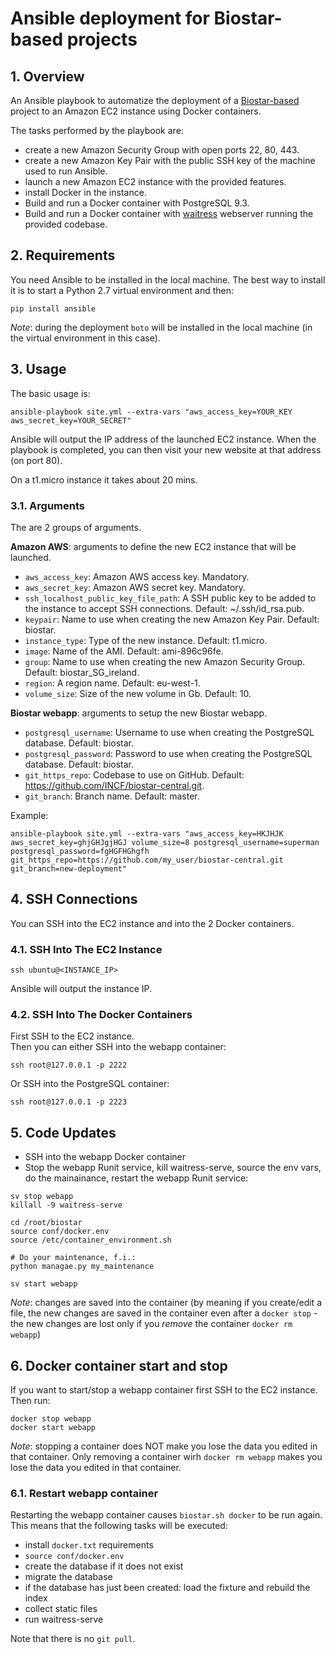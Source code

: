 # Ansible deployment for Biostar-based projects

## 1. Overview
An Ansible playbook to automatize the deployment of a [Biostar-based](https://github.com/ialbert/biostar-central) project to an Amazon EC2 instance using Docker containers.

The tasks performed by the playbook are:

- create a new Amazon Security Group with open ports 22, 80, 443.
- create a new Amazon Key Pair with the public SSH key of the machine used to run Ansible.
- launch a new Amazon EC2 instance with the provided features.
- install Docker in the instance.
- Build and run a Docker container with PostgreSQL 9.3.
- Build and run a Docker container with [waitress](http://waitress.readthedocs.org/en/latest/) webserver running the provided codebase. 

## 2. Requirements
You need Ansible to be installed in the local machine.
The best way to install it is to start a Python 2.7 virtual environment and then:
```
pip install ansible
```

*Note*: during the deployment `boto` will be installed in the local machine (in the virtual environment in this case).

## 3. Usage
The basic usage is:
```
ansible-playbook site.yml --extra-vars "aws_access_key=YOUR_KEY aws_secret_key=YOUR_SECRET"
```

Ansible will output the IP address of the launched EC2 instance.
When the playbook is completed, you can then visit your new website at that address (on port 80).

On a t1.micro instance it takes about 20 mins.

### 3.1. Arguments
The are 2 groups of arguments.

**Amazon AWS**: arguments to define the new EC2 instance that will be launched.

- `aws_access_key`: Amazon AWS access key. Mandatory.
- `aws_secret_key`: Amazon AWS secret key. Mandatory.
- `ssh_localhost_public_key_file_path`: A SSH public key to be added to the instance to accept SSH connections. Default: ~/.ssh/id_rsa.pub.
- `keypair`: Name to use when creating the new Amazon Key Pair. Default: biostar.
- `instance_type`: Type of the new instance. Default: t1.micro.
- `image`: Name of the AMI. Default: ami-896c96fe. 
- `group`: Name to use when creating the new Amazon Security Group. Default: biostar_SG_ireland. 
- `region`: A region name. Default: eu-west-1.
- `volume_size`: Size of the new volume in Gb. Default: 10.

**Biostar webapp**: arguments to setup the new Biostar webapp.

- `postgresql_username`: Username to use when creating the PostgreSQL database. Default: biostar.
- `postgresql_password`: Password to use when creating the PostgreSQL database. Default: biostar.
- `git_https_repo`: Codebase to use on GitHub. Default: https://github.com/INCF/biostar-central.git.
- `git_branch`: Branch name. Default: master.

Example:
```
ansible-playbook site.yml --extra-vars "aws_access_key=HKJHJK aws_secret_key=ghjGHJgjHGJ volume_size=8 postgresql_username=superman postgresql_password=fgHGFHGhgfh git_https_repo=https://github.com/my_user/biostar-central.git git_branch=new-deployment"
```

## 4. SSH Connections
You can SSH into the EC2 instance and into the 2 Docker containers.

### 4.1. SSH Into The EC2 Instance
```
ssh ubuntu@<INSTANCE_IP>
```
Ansible will output the instance IP.

### 4.2. SSH Into The Docker Containers
First SSH to the EC2 instance.  
Then you can either SSH into the webapp container:  
```
ssh root@127.0.0.1 -p 2222
```
Or SSH into the PostgreSQL container:  
```
ssh root@127.0.0.1 -p 2223
```

## 5. Code Updates
- SSH into the webapp Docker container
- Stop the webapp Runit service, kill waitress-serve, source the env vars, do the mainainance, restart the webapp Runit service:
```
sv stop webapp
killall -9 waitress-serve

cd /root/biostar
source conf/docker.env
source /etc/container_environment.sh

# Do your maintenance, f.i.:
python managae.py my_maintenance

sv start webapp
```
*Note*: changes are saved into the container (by meaning if you create/edit a file, the new changes are saved in the container even after a `docker stop` - the new changes are lost only if you *remove* the container `docker rm webapp`)

## 6. Docker container start and stop
If you want to start/stop a webapp container first SSH to the EC2 instance.  
Then run:
```
docker stop webapp
docker start webapp
```

*Note*: stopping a container does NOT make you lose the data you edited in that container. Only removing a container wirh `docker rm webapp` makes you lose the data you edited in that container.

### 6.1. Restart webapp container
Restarting the webapp container causes `biostar.sh docker` to be run again.
This means that the following tasks will be executed:
- install `docker.txt` requirements
- `source conf/docker.env`
- create the database if it does not exist
- migrate the database
- if the database has just been created: load the fixture and rebuild the index
- collect static files
- run waitress-serve

Note that there is no `git pull`.
